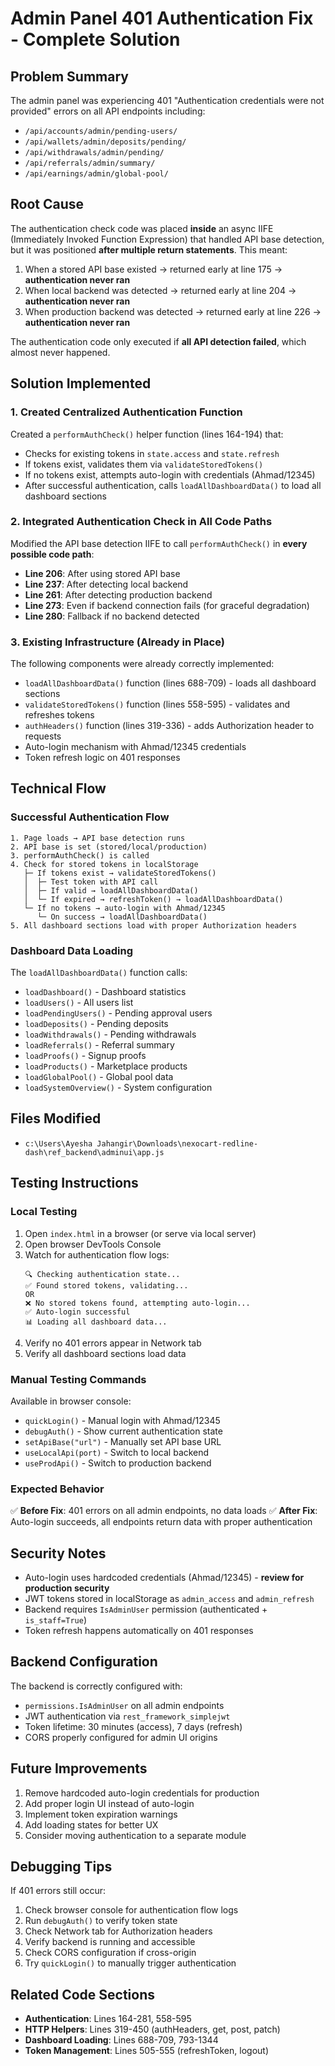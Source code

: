 # Admin Panel 401 Authentication Fix - Complete Solution

## Problem Summary
The admin panel was experiencing 401 "Authentication credentials were not provided" errors on all API endpoints including:
- `/api/accounts/admin/pending-users/`
- `/api/wallets/admin/deposits/pending/`
- `/api/withdrawals/admin/pending/`
- `/api/referrals/admin/summary/`
- `/api/earnings/admin/global-pool/`

## Root Cause
The authentication check code was placed **inside** an async IIFE (Immediately Invoked Function Expression) that handled API base detection, but it was positioned **after multiple return statements**. This meant:

1. When a stored API base existed → returned early at line 175 → **authentication never ran**
2. When local backend was detected → returned early at line 204 → **authentication never ran**
3. When production backend was detected → returned early at line 226 → **authentication never ran**

The authentication code only executed if **all API detection failed**, which almost never happened.

## Solution Implemented

### 1. Created Centralized Authentication Function
Created a `performAuthCheck()` helper function (lines 164-194) that:
- Checks for existing tokens in `state.access` and `state.refresh`
- If tokens exist, validates them via `validateStoredTokens()`
- If no tokens exist, attempts auto-login with credentials (Ahmad/12345)
- After successful authentication, calls `loadAllDashboardData()` to load all dashboard sections

### 2. Integrated Authentication Check in All Code Paths
Modified the API base detection IIFE to call `performAuthCheck()` in **every possible code path**:
- **Line 206**: After using stored API base
- **Line 237**: After detecting local backend
- **Line 261**: After detecting production backend  
- **Line 273**: Even if backend connection fails (for graceful degradation)
- **Line 280**: Fallback if no backend detected

### 3. Existing Infrastructure (Already in Place)
The following components were already correctly implemented:
- `loadAllDashboardData()` function (lines 688-709) - loads all dashboard sections
- `validateStoredTokens()` function (lines 558-595) - validates and refreshes tokens
- `authHeaders()` function (lines 319-336) - adds Authorization header to requests
- Auto-login mechanism with Ahmad/12345 credentials
- Token refresh logic on 401 responses

## Technical Flow

### Successful Authentication Flow
```
1. Page loads → API base detection runs
2. API base is set (stored/local/production)
3. performAuthCheck() is called
4. Check for stored tokens in localStorage
   ├─ If tokens exist → validateStoredTokens()
   │  ├─ Test token with API call
   │  ├─ If valid → loadAllDashboardData()
   │  └─ If expired → refreshToken() → loadAllDashboardData()
   └─ If no tokens → auto-login with Ahmad/12345
      └─ On success → loadAllDashboardData()
5. All dashboard sections load with proper Authorization headers
```

### Dashboard Data Loading
The `loadAllDashboardData()` function calls:
- `loadDashboard()` - Dashboard statistics
- `loadUsers()` - All users list
- `loadPendingUsers()` - Pending approval users
- `loadDeposits()` - Pending deposits
- `loadWithdrawals()` - Pending withdrawals
- `loadReferrals()` - Referral summary
- `loadProofs()` - Signup proofs
- `loadProducts()` - Marketplace products
- `loadGlobalPool()` - Global pool data
- `loadSystemOverview()` - System configuration

## Files Modified
- `c:\Users\Ayesha Jahangir\Downloads\nexocart-redline-dash\ref_backend\adminui\app.js`

## Testing Instructions

### Local Testing
1. Open `index.html` in a browser (or serve via local server)
2. Open browser DevTools Console
3. Watch for authentication flow logs:
   ```
   🔍 Checking authentication state...
   ✅ Found stored tokens, validating...
   OR
   ❌ No stored tokens found, attempting auto-login...
   ✅ Auto-login successful
   📊 Loading all dashboard data...
   ```
4. Verify no 401 errors appear in Network tab
5. Verify all dashboard sections load data

### Manual Testing Commands
Available in browser console:
- `quickLogin()` - Manual login with Ahmad/12345
- `debugAuth()` - Show current authentication state
- `setApiBase("url")` - Manually set API base URL
- `useLocalApi(port)` - Switch to local backend
- `useProdApi()` - Switch to production backend

### Expected Behavior
✅ **Before Fix**: 401 errors on all admin endpoints, no data loads
✅ **After Fix**: Auto-login succeeds, all endpoints return data with proper authentication

## Security Notes
- Auto-login uses hardcoded credentials (Ahmad/12345) - **review for production security**
- JWT tokens stored in localStorage as `admin_access` and `admin_refresh`
- Backend requires `IsAdminUser` permission (authenticated + `is_staff=True`)
- Token refresh happens automatically on 401 responses

## Backend Configuration
The backend is correctly configured with:
- `permissions.IsAdminUser` on all admin endpoints
- JWT authentication via `rest_framework_simplejwt`
- Token lifetime: 30 minutes (access), 7 days (refresh)
- CORS properly configured for admin UI origins

## Future Improvements
1. Remove hardcoded auto-login credentials for production
2. Add proper login UI instead of auto-login
3. Implement token expiration warnings
4. Add loading states for better UX
5. Consider moving authentication to a separate module

## Debugging Tips
If 401 errors still occur:
1. Check browser console for authentication flow logs
2. Run `debugAuth()` to verify token state
3. Check Network tab for Authorization headers
4. Verify backend is running and accessible
5. Check CORS configuration if cross-origin
6. Try `quickLogin()` to manually trigger authentication

## Related Code Sections
- **Authentication**: Lines 164-281, 558-595
- **HTTP Helpers**: Lines 319-450 (authHeaders, get, post, patch)
- **Dashboard Loading**: Lines 688-709, 793-1344
- **Token Management**: Lines 505-555 (refreshToken, logout)
